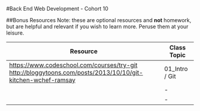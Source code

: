 #Back End Web Development - Cohort 10 

##Bonus Resources
Note: these are optional resources and **not** homework, but are helpful and relevant if you wish to learn more. Peruse them at your leisure.

| Resource | Class Topic |
| -------- | ----------- |
| https://www.codeschool.com/courses/try-git <br/>http://bloggytoons.com/posts/2013/10/10/git-kitchen-wchef-ramsay | 01_Intro / Git |
|          | - |
|          | - |
